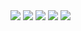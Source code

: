<img src="http://readme-typing-svg.herokuapp.com?font=ubuntu&color=%2336BCF7&vCenter=true&multiline=true&height=39&lines=Hello+I'm+MrDuck,+Owner+of+PixelBot">
<img src="https://github-readme-stats.vercel.app/api/top-langs/?username=mrduck89&theme=radical"></a>
<a href="https://discord.com/users/542602170080428063"><img src="https://lanyard-profile-readme-nyria.vercel.app/api/542602170080428063"></a>
<img src="https://github-readme-stats.vercel.app/api?username=duongtuan303030&show_icons=true&theme=radical"></a>
<img src="https://komarev.com/ghpvc/?username=duongtuan303030&style=flat-squar&color=brightgreen"></a>
